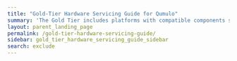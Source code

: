 ```yaml
---
title: "Gold-Tier Hardware Servicing Guide for Qumulo"
summary: 'The Gold Tier includes platforms with compatible components such as chassis, disk drives, and NICs, tailored for specific configuration scenarios. The Gold-Tier Hardware Servicing Guide provides information about installing Qumulo Core on Gold-Tier node types and guidance on cluster networking and replacement of hardware components. For platforms that this guide doesn&apos;t cover, see the <a href="https://docs.qumulo.com/hardware-guide/">Qumulo-Certified Platinum-Tier Hardware Servicing Guide</a>.'
layout: parent_landing_page
permalink: /gold-tier-hardware-servicing-guide/
sidebar: gold_tier_hardware_servicing_guide_sidebar
search: exclude
---
```

